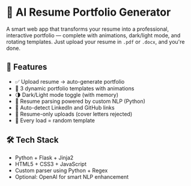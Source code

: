 # 🧠 AI Resume Portfolio Generator

A smart web app that transforms your resume into a professional, interactive portfolio — complete with animations, dark/light mode, and rotating templates. Just upload your resume in `.pdf` or `.docx`, and you're done.

## 🚀 Features
- ✅ Upload resume → auto-generate portfolio
- 🎨 3 dynamic portfolio templates with animations
- 🌗 Dark/Light mode toggle (with memory)
- 🧠 Resume parsing powered by custom NLP (Python)
- 🔗 Auto-detect LinkedIn and GitHub links
- 📁 Resume-only uploads (cover letters rejected)
- 🔄 Every load = random template

## 🛠️ Tech Stack
- Python + Flask + Jinja2
- HTML5 + CSS3 + JavaScript
- Custom parser using Python + Regex
- Optional: OpenAI for smart NLP enhancement


